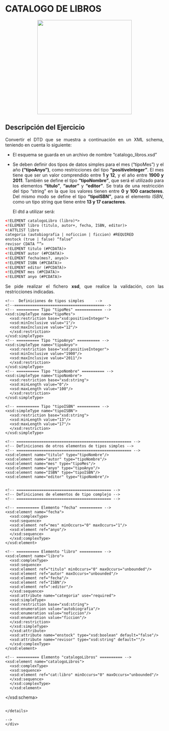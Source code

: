 <div align="justify">

# CATALOGO DE LIBROS


<div align="center">
  <img width="300px" src="https://estaticos.muyinteresante.es/uploads/images/test/5899d3b75cafe85ef18b4568/test-libros0.jpg">
</div>

## Descripción del Ejercicio

Convertir el DTD que se muestra a continuación en un XML schema, teniendo en cuenta lo siguiente:
- El esquema se guarda en un archivo de nombre “catalogo_libros.xsd”
- Se deben definir dos tipos de datos simples para el mes (“tipoMes”) y el año __(“tipoAnyo”)__, como restricciones del tipo __“positiveInteger”__. El mes tiene que ser un valor comprendido entre __1 y 12__, y el año entre __1900 y 2011__.
También se define el tipo __“tipoNombre”__, que será el utilizado para los elementos __“titulo”__, __“autor”__ y __“editor”__. Se trata de una restricción del tipo “string” en la que los valores tienen entre __0 y 100 caracteres__.
Del mismo modo se define el tipo __“tipoISBN”__, para el elemento _ISBN_, como un tipo string que tiene entre __13 y 17 caracteres__.


  El dtd a utilizar será:
```xml
<!ELEMENT catalogoLibro (libro)*>
<!ELEMENT libro (titulo, autor+, fecha, ISBN, editor)>
<!ATTLIST libro
categoria (autobiografia | noficcion | ficcion) #REQUIRED
enstock (true | false) “false”
revisor CDATA “”>
<!ELEMENT titulo (#PCDATA)>
<!ELEMENT autor (#PCDATA)>
<!ELEMENT fecha(mes?, anyo)>
<!ELEMENT ISBN (#PCDATA)>
<!ELEMENT editor (#PCDATA)>
<!ELEMENT mes (#PCDATA)>
<!ELEMENT anyo (#PCDATA)>
```
Se pide realizar el fichero __xsd__, que realice la validación, con las restricciones indicadas.

<!--

<details>
  <summary>PULSA PARA VER LA SOLUCIÓN CORRECTA:</summary>

  - Un xsd válido sería:

  ```
  <?xml version="1.0" encoding="ISO-8859-1"?>
    <xsd:schema xmlns:xsd="http://www.w3.org/2001/XMLSchema"
    targetNamespace="http://www.prueba.es/catalogo_libros"
    elementFormDefault="qualified"
    attributeFormDefault="qualified">
    <!-- ======================================== -->
    <!--  Definiciones de tipos simples     -->
    <!--========================================-->
    <!-- ========== Tipo "tipoMes" ============ -->
    <xsd:simpleType name="tipoMes">
      <xsd:restriction base="xsd:positiveInteger">
      <xsd:minInclusive value="1"/>
      <xsd:maxInclusive value="12"/>
      </xsd:restriction>
    </xsd:simpleType>
    <!-- ========== Tipo "tipoAnyo" ========== -->
    <xsd:simpleType name="tipoAnyo">
      <xsd:restriction base="xsd:positiveInteger">
      <xsd:minInclusive value="1900"/>
      <xsd:maxInclusive value="2011"/>
      </xsd:restriction>
    </xsd:simpleType>
    <!-- ========== Tipo "tipoNombre" ========== -->
    <xsd:simpleType name="tipoNombre">
      <xsd:restriction base="xsd:string">
      <xsd:minLength value="0"/>
      <xsd:maxLength value="100"/>
      </xsd:restriction>
    </xsd:simpleType>

    <!-- ========== Tipo "tipoISBN" ========== -->
    <xsd:simpleType name="tipoISBN">
      <xsd:restriction base="xsd:string">
      <xsd:minLength value="13"/>
      <xsd:maxLength value="17"/>
      </xsd:restriction>
    </xsd:simpleType>

    <!-- =================================================== -->
    <!-- Definiciones de otros elementos de tipos simples -->
    <!-- =================================================== -->
    <xsd:element name="titulo" type="tipoNombre"/>
    <xsd:element name="autor" type="tipoNombre"/>
    <xsd:element name="mes" type="tipoMes"/>
    <xsd:element name="anyo" type="tipoAnyo"/>
    <xsd:element name="ISBN" type="tipoISBN"/>
    <xsd:element name="editor" type="tipoNombre"/>


    <!-- ========================================== -->
    <!-- Definiciones de elementos de tipo complejo -->
    <!-- ========================================== -->

    <!-- ========== Elemento "fecha" ========== -->
    <xsd:element name="fecha">
      <xsd:complexType>
      <xsd:sequence>
      <xsd:element ref="mes" minOccurs="0" maxOccurs="1"/>
      <xsd:element ref="anyo"/>
      </xsd:sequence>
      </xsd:complexType>
    </xsd:element>

    <!-- ========== Elemento "libro" ========== -->
    <xsd:element name="libro">
      <xsd:complexType>
      <xsd:sequence>
      <xsd:element ref="titulo" minOccurs="0" maxOccurs="unbounded"/>
      <xsd:element ref="autor" maxOccurs="unbounded"/>
      <xsd:element ref="fecha"/>
      <xsd:element ref="ISBN"/>
      <xsd:element ref=":editor"/>
      </xsd:sequence>
      <xsd:attribute name="categoria" use="required">
      <xsd:simpleType>
      <xsd:restriction base="xsd:string">
      <xsd:enumeration value="autobiografia"/>
      <xsd:enumeration value="noficcion"/>
      <xsd:enumeration value="ficcion"/>
      </xsd:restriction>
      </xsd:simpleType>
      </xsd:attribute>
      <xsd:attribute name="enstock" type="xsd:boolean" default="false"/>
      <xsd:attribute name="revisor" type="xsd:string" default=""/>
      </xsd:complexType>
    </xsd:element>

    <!-- ========== Elemento "catalogoLibros" ========== -->
    <xsd:element name="catalogoLibros">
      <xsd:complexType>
      <xsd:sequence>
      <xsd:element ref="cat:libro" minOccurs="0" maxOccurs="unbounded"/>
      </xsd:sequence>
      </xsd:complexType>
      </xsd:element>
  </xsd:schema>
  ```

</details>

-->
</div>
